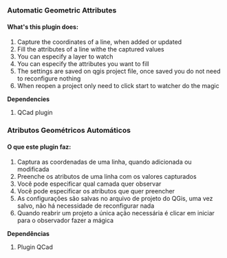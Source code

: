 <html>
<body>
<h3>Automatic Geometric Attributes</h3>

<h4>What's this plugin does:</h4>
<ol>
    <li>Capture the coordinates of a line, when added or updated
    <li>Fill the attributes of a line withe the captured values
    <li>You can especify a layer to watch
    <li>You can especify the attributes you want to fill
    <li>The settings are saved on qgis project file, once saved you do not need to reconfigure nothing
    <li>When reopen a project only need to click start to watcher do the magic
</ol>

<b>Dependencies</b>
<ol>
    <li>QCad plugin
</ol>

<h3>Atributos Geométricos Automáticos</h3>
<h4>O que este plugin faz:</h4>
<ol>
    <li>Captura as coordenadas de uma linha, quando adicionada ou modificada
    <li>Preenche os atributos de uma linha com os valores capturados
    <li>Você pode especificar qual camada quer observar
    <li>Você pode especificar os atributos que quer preencher
    <li>As configurações são salvas no arquivo de projeto do QGis, uma vez salvo, não há necessidade de reconfigurar nada
    <li>Quando reabrir um projeto a única ação necessária é clicar em iniciar para o observador fazer a mágica
</ol>

<b>Dependências</b>
<ol>
    <li>Plugin QCad
</ol>

</body>
</html>
